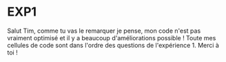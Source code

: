 # EXP1

Salut Tim, 
comme tu vas le remarquer je pense, mon code n'est pas vraiment optimisé et il y a beaucoup d'améliorations possible !
Toute mes cellules de code sont dans l'ordre des questions de l'expérience 1.
Merci à toi ! 
